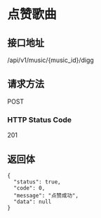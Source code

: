 # 点赞歌曲

## 接口地址

/api/v1/music/{music_id}/digg

## 请求方法

POST

### HTTP Status Code

201

## 返回体

```json5
{
  "status": true,
  "code": 0,
  "message": "点赞成功",
  "data": null
}
```